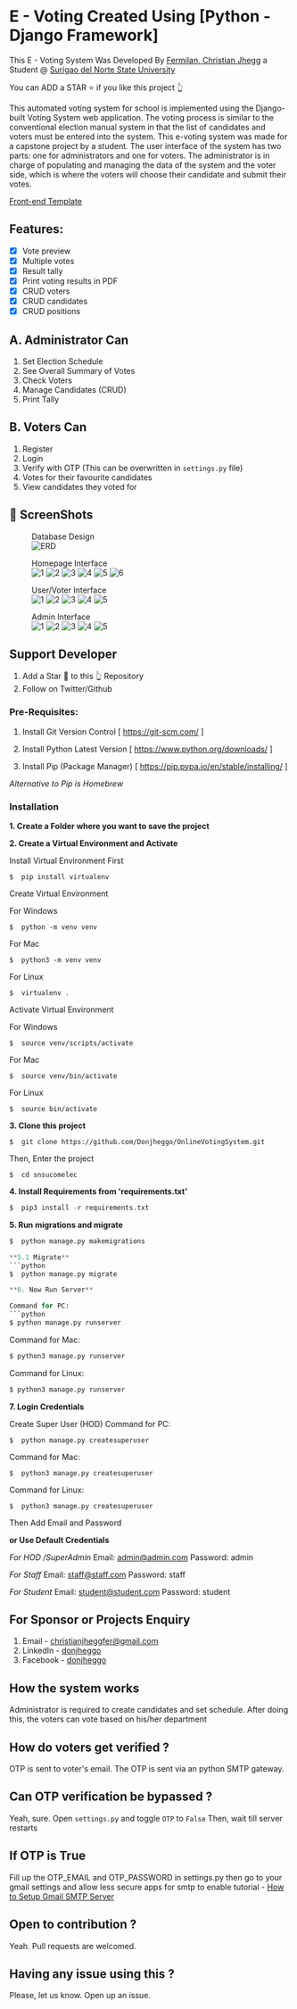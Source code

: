# E - Voting Created Using [Python - Django Framework]
This E - Voting System Was Developed By [Fermilan, Christian Jhegg](https://www.facebook.com/Donjheggo/) a Student @ [Surigao del Norte State University](https://snsu.edu.ph/)



You can ADD a STAR ⭐️  if you like this project 👆

This automated voting system for school is implemented using the Django-built Voting System web application. The voting process is similar to the conventional election manual system in that the list of candidates and voters must be entered into the system. This e-voting system was made for a capstone project by a student. The user interface of the system has two parts: one for administrators and one for voters. The administrator is in charge of populating and managing the data of the system and the voter side, which is where the voters will choose their candidate and submit their votes.


[Front-end Template](https://startbootstrap.com/theme/sb-admin-2 "SB Admin 2")


## Features:

- [x] Vote preview
- [x] Multiple votes
- [x] Result tally
- [x] Print voting results in PDF
- [x] CRUD voters
- [x] CRUD candidates
- [x] CRUD positions

## A. Administrator Can
1. Set Election Schedule
2. See Overall Summary of Votes
3. Check Voters
4. Manage Candidates (CRUD)
5. Print Tally


## B. Voters Can
1. Register
2. Login
3. Verify with OTP (This can be overwritten in `settings.py` file)
4. Votes for their favourite candidates
5. View candidates they voted for

## 📸 ScreenShots
<figure>
  <figcaption>Database Design</figcaption>
  <img
  src="screenshots/ERD/ERD.png"
  alt="ERD">
</figure>

<figure>
  <figcaption>Homepage Interface</figcaption>
  <img
  src="screenshots/MAIN/1.png"
  alt="1">
  <img
  src="screenshots/MAIN/2.png"
  alt="2">
  <img
  src="screenshots/MAIN/3.png"
  alt="3">
  <img
  src="screenshots/MAIN/4.png"
  alt="4">
  <img
  src="screenshots/MAIN/5.png"
  alt="5">
  <img
  src="screenshots/MAIN/6.png"
  alt="6">

</figure>


<figure>
  <figcaption>User/Voter Interface</figcaption>
  <img
  src="screenshots/MAIN/user/1.png"
  alt="1">
  <img
  src="screenshots/MAIN/user/2.png"
  alt="2">
  <img
  src="screenshots/MAIN/user/3.png"
  alt="3">
  <img
  src="screenshots/MAIN/user/4.png"
  alt="4">
  <img
  src="screenshots/MAIN/user/5.png"
  alt="5">

</figure>


<figure>
  <figcaption>Admin Interface</figcaption>
  <img
  src="screenshots/MAIN/admin/1.png"
  alt="1">
  <img
  src="screenshots/MAIN/admin/2.png"
  alt="2">
  <img
  src="screenshots/MAIN/admin/3.png"
  alt="3">
  <img
  src="screenshots/MAIN/admin/4.png"
  alt="4">
  <img
  src="screenshots/MAIN/admin/5.png"
  alt="5">

</figure>






## Support Developer
1. Add a Star 🌟 to this 👆 Repository
2. Follow on Twitter/Github




### Pre-Requisites:
1. Install Git Version Control
[ https://git-scm.com/ ]

2. Install Python Latest Version
[ https://www.python.org/downloads/ ]

3. Install Pip (Package Manager)
[ https://pip.pypa.io/en/stable/installing/ ]

*Alternative to Pip is Homebrew*


### Installation
**1. Create a Folder where you want to save the project**

**2. Create a Virtual Environment and Activate**

Install Virtual Environment First
```
$  pip install virtualenv
```

Create Virtual Environment

For Windows
```
$  python -m venv venv
```
For Mac
```
$  python3 -m venv venv
```
For Linux
```
$  virtualenv .
```

Activate Virtual Environment

For Windows
```
$  source venv/scripts/activate
```

For Mac
```
$  source venv/bin/activate
```

For Linux
```
$  source bin/activate
```

**3. Clone this project**
```
$  git clone https://github.com/Donjheggo/OnlineVotingSystem.git
```

Then, Enter the project
```
$  cd snsucomelec
```

**4. Install Requirements from 'requirements.txt'**
```python
$  pip3 install -r requirements.txt
```

**5. Run migrations and migrate**
```python 
$  python manage.py makemigrations

**5.1 Migrate**
```python 
$  python manage.py migrate

**6. Now Run Server**

Command for PC:
```python
$ python manage.py runserver
```

Command for Mac:
```python
$ python3 manage.py runserver
```

Command for Linux:
```python
$ python3 manage.py runserver
```

**7. Login Credentials**

Create Super User (HOD)
Command for PC:
```
$  python manage.py createsuperuser
```

Command for Mac:
```
$  python3 manage.py createsuperuser
```

Command for Linux:
```
$  python3 manage.py createsuperuser
```



Then Add Email and Password

**or Use Default Credentials**

*For HOD /SuperAdmin*
Email: admin@admin.com
Password: admin

*For Staff*
Email: staff@staff.com
Password: staff

*For Student*
Email: student@student.com
Password: student



## For Sponsor or Projects Enquiry
1. Email - christianjheggfer@gmail.com
2. LinkedIn - [donjheggo](www.linkedin.com/in/donjheggo)
2. Facebook - [donjheggo](https://www.facebook.com/Donjheggo)



## How the system works
Administrator is required to create candidates and set schedule. 
After doing this, the voters can vote based on his/her department

## How do voters get verified ?
OTP is sent to voter's email.
The OTP is sent via an python SMTP gateway. 

## Can OTP verification be bypassed ?
Yeah, sure.
Open `settings.py` and toggle `OTP` to  `False`
Then, wait till server restarts

## If OTP is True
Fill up the OTP_EMAIL and OTP_PASSWORD in settings.py
then go to your gmail settings and allow less secure apps for smtp to enable
tutorial - [How to Setup Gmail SMTP Server](https://www.youtube.com/watch?v=1YXVdyVuFGA)


## Open to contribution ?
Yeah. Pull requests are welcomed.

## Having any issue using this ?
Please, let us know. Open up an issue. 


